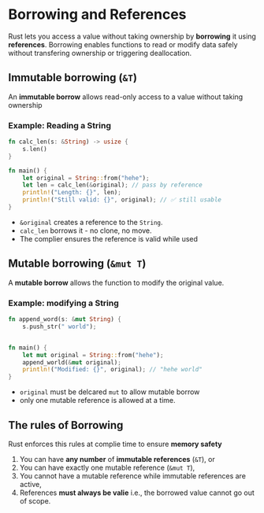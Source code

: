 # Borrowing and References

Rust lets you access a value without taking ownership by **borrowing** it using **references**. Borrowing enables functions to read or modify data safely without transfering ownership or triggering deallocation.


## Immutable borrowing (`&T`)

An **immutable borrow** allows read-only access to a value without taking ownership

### Example: Reading a String

```rust
fn calc_len(s: &String) -> usize {
    s.len()
}

fn main() {
    let original = String::from("hehe");
    let len = calc_len(&original); // pass by reference
    println!("Length: {}", len);
    println!("Still valid: {}", original); // ✅ still usable
}
```

- `&original` creates a reference to the `String`.
- `calc_len` borrows it - no clone, no move.
- The complier ensures the reference is valid while used

## Mutable borrowing (`&mut T`)

A **mutable borrow** allows the function to modify the original value.

### Example: modifying a String

```rust
fn append_word(s: &mut String) {
    s.push_str(" world");


fn main() {
    let mut original = String::from("hehe");
    append_world(&mut original);
    println!("Modified: {}", original); // "hehe world"
}
```

- `original` must be delcared `mut` to allow mutable borrow
- only one mutable reference is allowed at a time.

## The rules of Borrowing

Rust enforces this rules at complie time to ensure **memory safety**
1. You can have **any number** of **immutable references** (`&T`), or
2. You can have exactly one mutable reference (`&mut T`),
3. You cannot have a mutable reference while immutable references are active,
4. References **must always be valie** i.e., the borrowed value cannot go out of scope.







